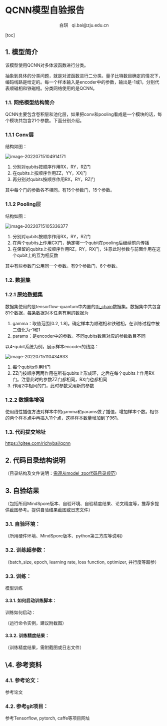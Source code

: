 # QCNN模型自验报告

<center>白琪 &nbsp qi.bai@zju.edu.cn</center>



[toc]

## 1. 模型简介

该模型使用QCNN对多体波函数进行分类。

抽象到具体的分类问题，就是对波函数进行二分类。量子比特数目确定的情况下，编码线路是给定的。每一个样本输入是encoder中的参数，输出是-1或1，分别代表顺磁相和铁磁相。分类网络使用的是QCNN。

### 1.1. 网络模型结构简介

QCNN主要包含卷积层和池化层，如果把conv和pooling看成是一个模块的话，每个模块共包含21个参数。下面分别介绍。

### 1.1.1 Conv层

结构如图：

![image-20220715104914171](C:\Users\richybai\AppData\Roaming\Typora\typora-user-images\image-20220715104914171.png)

1. 分别对qubits按顺序作用RX，RY，RZ门
2. 在qubits上按顺序作用ZZ，YY，XX门
3. 再分别对qubits按顺序作用RX，RY，RZ门

其中每个门的参数各不相同。有15个参数门，15个参数。

### 1.1.2 Pooling层

结构如图：

![image-20220715105336377](C:\Users\richybai\AppData\Roaming\Typora\typora-user-images\image-20220715105336377.png)

1. 分别对qubits按顺序作用RX，RY，RZ门
2. 在两个qubits上作用CX门，确定哪一个qubit在pooling后继续前向传播
3. 在保留的qubits上按顺序作用RZ，RY，RX门，注意此时参数与前面作用在这个qubit上的互为相反数

其中有些参数门公用同一个参数。有9个参数门，6个参数。



### 1.2. 数据集

### 1.2.1 原始数据集

数据集使用的是tensorflow-quantum中内置的[tfi_chain](https://tensorflow.google.cn/quantum/api_docs/python/tfq/datasets/tfi_chain?hl=zh-cn)数据集。数据集中共包含81个数据，每条数据对本任务有用的数据为

1. gamma：取值范围[0.2, 1.8]。确定样本为顺磁相和铁磁相，在训练过程中被二值化为-1和1
2. params：是encoder中的参数。不同qubits数目对应的参数数目不同

以4-qubit系统为例，展示样本encoder的线路：

![image-20220715110434933](C:\Users\richybai\AppData\Roaming\Typora\typora-user-images\image-20220715110434933.png)

1. 每个qubits作用H门
2. ZZ门按顺序两两作用在所有qubits上形成环，之后在每个qubits上作用RX门。注意此时的参数ZZ门都相同，RX门也都相同
3. 作用2中相同的门，此时参数采用新的参数

### 1.2.2 数据集增强

使用线性插值方法对样本中的gamma和params做了插值，增加样本个数。相邻的两个样本点中再插入11个点，这样样本数量增加到了961。



### 1.3. 代码提交地址

https://gitee.com/richybai/qcnn



## 2.   代码目录结构说明

（目录结构及文件说明：[需遵从model_zoo代码目录规范](https://gitee.com/mindspore/models/blob/master/how_to_contribute/CONTRIBUTING_ATTENTION_CN.md#目录结构)）

## 3.   自验结果

（包括所用MindSpore版本、自验环境、自验精度结果、论文精度等，推荐多提供截图参考。提供自验结果截图或日志文件）

### 3.1. 自验环境：

（所用硬件环境、MindSpore版本、python第三方库等说明）

### 3.2. 训练超参数：

（batch_size, epoch, learning rate, loss function, optimizer, 并行度等超参）

### 3.3. 训练：

模型训练

#### 3.3.1. 如何启动训练脚本：

训练如何启动：

（运行命令实例，建议附截图）

#### 3.3.2. 训练精度结果：

（训练精度结果，需附截图或日志文件）

## \4.   参考资料

### 4.1. 参考论文：

参考论文

### 4.2. 参考git项目：



参考Tensorflow, pytorch, caffe等项目网址